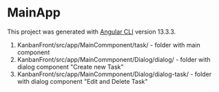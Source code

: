 # MainApp

This project was generated with [Angular CLI](https://github.com/angular/angular-cli) version 13.3.3.

1) KanbanFront/src/app/MainCommponent/task/   - folder with main component
2) KanbanFront/src/app/MainCommponent/Dialog/dialog/ - folder with dialog component "Create new Task"
3) KanbanFront/src/app/MainCommponent/Dialog/dialog-task/ - folder with dialog component "Edit and Delete Task"
